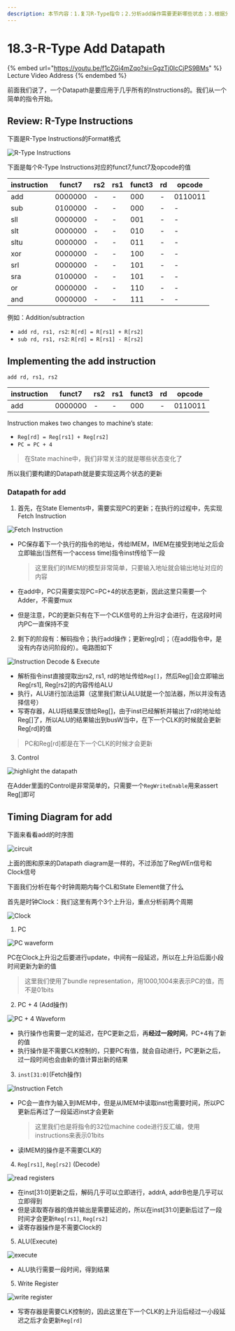 ```yaml
---
description: 本节内容：1.复习R-Type指令；2.分析add操作需要更新哪些状态；3.根据分析结果逐步得到其Datapath Diagram；4. 分析add操作的time Diagram
---
```


# 18.3-R-Type Add Datapath

{% embed url="https://youtu.be/f1cZGi4mZqo?si=GgzTj0IcCjPS9BMs" %}
Lecture Video Address
{% endembed %}

前面我们说了，一个Datapath是要应用于几乎所有的Instructions的。我们从一个简单的指令开始。

## Review: R-Type Instructions

下面是R-Type Instructions的Format格式

![R-Type Instructions](../lec11-risc-v-instruction-formats-i/.image/image-20240607094235968.png)

下面是每个R-Type Instructions对应的funct7,funct7及opcode的值

| instruction | funct7  | rs2  | rs1  | funct3 | rd   | opcode  |
| ----------- | ------- | ---- | ---- | ------ | ---- | ------- |
| add         | 0000000 | -    | -    | 000    | -    | 0110011 |
| sub         | 0100000 | -    | -    | 000    | -    | -       |
| sll         | 0000000 | -    | -    | 001    | -    | -       |
| slt         | 0000000 | -    | -    | 010    | -    | -       |
| sltu        | 0000000 | -    | -    | 011    | -    | -       |
| xor         | 0000000 | -    | -    | 100    | -    | -       |
| srl         | 0000000 | -    | -    | 101    | -    | -       |
| sra         | 0100000 | -    | -    | 101    | -    | -       |
| or          | 0000000 | -    | -    | 110    | -    | -       |
| and         | 0000000 | -    | -    | 111    | -    | -       |

例如：Addition/subtraction

- `add rd, rs1, rs2`: `R[rd] = R[rs1] + R[rs2]`
- `sub rd, rs1, rs2`: `R[rd] = R[rs1] - R[rs2]`

## Implementing the add instruction

```assembly
add rd, rs1, rs2
```

| instruction | funct7  | rs2  | rs1  | funct3 | rd   | opcode  |
| ----------- | ------- | ---- | ---- | ------ | ---- | ------- |
| add         | 0000000 | -    | -    | 000    | -    | 0110011 |

Instruction makes two changes to machine’s state:

- `Reg[rd] = Reg[rs1] + Reg[rs2]`
- `PC = PC + 4`

> 在State machine中，我们非常关注的就是哪些状态变化了

所以我们要构建的Datapath就是要实现这两个状态的更新

### Datapath for add

1. 首先，在State Elements中，需要实现PC的更新；在执行的过程中，先实现Fetch Instruction

![Fetch Instruction](.image/image-20240614224646226.png)

- PC保存着下一个执行的指令的地址，传给IMEM，IMEM在接受到地址之后会立即输出(当然有一个access time)指令inst传给下一段

    > 这里我们的IMEM的模型非常简单，只要输入地址就会输出地址对应的内容

- 在add中，PC只需要实现PC=PC+4的状态更新，因此这里只需要一个Adder，不需要mux

- 但是注意，PC的更新只有在下一个CLK信号的上升沿才会进行，在这段时间内PC一直保持不变

2. 剩下的阶段有：解码指令；执行add操作；更新reg[rd]；（在add指令中，是没有内存访问阶段的）。电路图如下

![Instruction Decode & Execute](.image/image-20240614224943756.png)

- 解析指令inst直接提取出rs2, rs1, rd的地址传给`Reg[]`，然后Reg[]会立即输出Reg[rs1], Reg[rs2]的内容传给ALU
- 执行，ALU进行加法运算（这里我们默认ALU就是一个加法器，所以并没有选择信号）
- 写寄存器，ALU将结果反馈给Reg[]，由于inst已经解析并输出了rd的地址给Reg[]了，所以ALU的结果输出到busW当中，在下一个CLK的时候就会更新Reg[rd]的值

> PC和Reg[rd]都是在下一个CLK的时候才会更新

3. Control

![highlight the datapath](.image/image-20240615094748794.png)

在Adder里面的Control是非常简单的，只需要一个`RegWriteEnable`用来assert Reg[]即可

## Timing Diagram for add

下面来看看add的时序图

![circuit](.image/image-20240615095955340.png)

上面的图和原来的Datapath diagram是一样的，不过添加了RegWEn信号和Clock信号

下面我们分析在每个时钟周期内每个CL和State Element做了什么

首先是时钟Clock：我们这里有两个3个上升沿，重点分析前两个周期

![Clock](.image/image-20240615100622080.png)

1. PC

![PC waveform](.image/image-20240615100713564.png)

PC在Clock上升沿之后要进行update，中间有一段延迟，所以在上升沿后面小段时间更新为新的值

> 这里我们使用了bundle representation，用1000,1004来表示PC的值，而不是01bits

2. PC + 4 (Add操作)

![PC + 4 Waveform](.image/image-20240615100754872.png)

- 执行操作也需要一定的延迟，在PC更新之后，再**经过一段时间**，PC+4有了新的值
- 执行操作是不需要CLK控制的，只要PC有值，就会自动进行，PC更新之后，过一段时间也会由新的值计算出新的结果

3. `inst[31:0]`(Fetch操作)

![Instruction Fetch](.image/image-20240615100953760.png)

- PC会一直作为输入到IMEM中，但是从IMEM中读取inst也需要时间，所以PC更新后再过了一段延迟inst才会更新

    > 这里我们也是将指令的32位machine code进行反汇编，使用instructions来表示01bits

- 读IMEM的操作是不需要CLK的

4. `Reg[rs1]`, `Reg[rs2]` (Decode)

![read registers](.image/image-20240615101132766.png)

- 在inst[31:0]更新之后，解码几乎可以立即进行，addrA, addrB也是几乎可以立即得到
- 但是读取寄存器的值并输出是需要延迟的，所以在inst[31:0]更新后过了一段时间才会更新`Reg[rs1]`, `Reg[rs2]`
- 读寄存器操作是不需要Clock的

5. ALU(Execute)

![execute](.image/image-20240615101519735.png)

- ALU执行需要一段时间，得到结果

5. Write Register

![write register](.image/image-20240615101601930.png)

- 写寄存器是需要CLK控制的，因此这里在下一个CLK的上升沿后经过一小段延迟之后才会更新`Reg[rd]`
